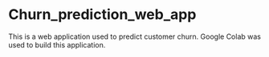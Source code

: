 # Churn_prediction_web_app
This is a web application used to predict customer churn. Google Colab was used to build this application.
